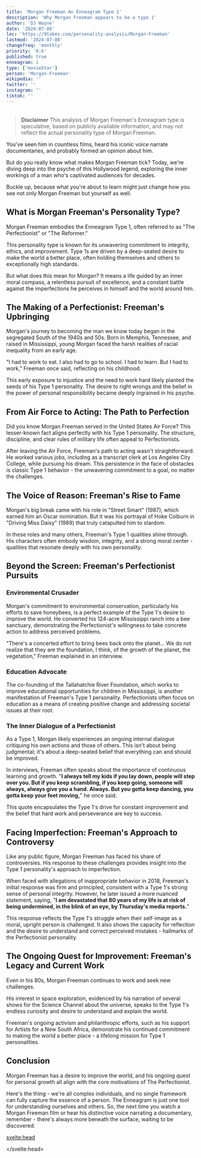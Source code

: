 ```yaml
---
title: 'Morgan Freeman An Enneagram Type 1'
description: 'Why Morgan Freeman appears to be a type 1'
author: 'DJ Wayne'
date: '2024-07-08'
loc: 'https://9takes.com/personality-analysis/Morgan-Freeman'
lastmod: '2024-07-08'
changefreq: 'monthly'
priority: '0.6'
published: true
enneagram: 1
type: ['movieStar']
person: 'Morgan-Freeman'
wikipedia: ''
twitter: ''
instagram: ''
tiktok: ''
---
```


<!-- // notes:
todo

-->

<script>
	import  PopCard  from "$lib/components/atoms/PopCard.svelte";
import BlogPurpose from '$lib/components/blog/BlogPurpose.svelte'
</script>
<div
	style="display: flex;
    justify-content: center;
    margin: 1rem 0;
	"
>
	<PopCard
		image={`/types/1s/${'Morgan-Freeman'}.webp`}
		showIcon={false}
		enneagramType="1"
		displayText="Morgan Freeman"
		subtext=""
	/>
</div>

> **Disclaimer** This analysis of Morgan Freeman's Enneagram type is speculative, based on publicly available information, and may not reflect the actual personality type of Morgan Freeman.

<p class="firstLetter">You've seen him in countless films, heard his iconic voice narrate documentaries, and probably formed an opinion about him.</p>

But do you really know what makes Morgan Freeman tick? Today, we're diving deep into the psyche of this Hollywood legend, exploring the inner workings of a man who's captivated audiences for decades.

Buckle up, because what you're about to learn might just change how you see not only Morgan Freeman but yourself as well.

## What is Morgan Freeman's Personality Type?

Morgan Freeman embodies the Enneagram Type 1, often referred to as "The Perfectionist" or "The Reformer."

This personality type is known for its unwavering commitment to integrity, ethics, and improvement. Type 1s are driven by a deep-seated desire to make the world a better place, often holding themselves and others to exceptionally high standards.

But what does this mean for Morgan? It means a life guided by an inner moral compass, a relentless pursuit of excellence, and a constant battle against the imperfections he perceives in himself and the world around him.

## The Making of a Perfectionist: Freeman's Upbringing

Morgan's journey to becoming the man we know today began in the segregated South of the 1940s and 50s. Born in Memphis, Tennessee, and raised in Mississippi, young Morgan faced the harsh realities of racial inequality from an early age.

"I had to work to eat. I also had to go to school. I had to learn. But I had to work," Freeman once said, reflecting on his childhood.

This early exposure to injustice and the need to work hard likely planted the seeds of his Type 1 personality. The desire to right wrongs and the belief in the power of personal responsibility became deeply ingrained in his psyche.

## From Air Force to Acting: The Path to Perfection

Did you know Morgan Freeman served in the United States Air Force? This lesser-known fact aligns perfectly with his Type 1 personality. The structure, discipline, and clear rules of military life often appeal to Perfectionists.

After leaving the Air Force, Freeman's path to acting wasn't straightforward. He worked various jobs, including as a transcript clerk at Los Angeles City College, while pursuing his dream. This persistence in the face of obstacles is classic Type 1 behavior - the unwavering commitment to a goal, no matter the challenges.

## The Voice of Reason: Freeman's Rise to Fame

Morgan's big break came with his role in "Street Smart" (1987), which earned him an Oscar nomination. But it was his portrayal of Hoke Colburn in "Driving Miss Daisy" (1989) that truly catapulted him to stardom.

In these roles and many others, Freeman's Type 1 qualities shine through. His characters often embody wisdom, integrity, and a strong moral center - qualities that resonate deeply with his own personality.

## Beyond the Screen: Freeman's Perfectionist Pursuits

### Environmental Crusader

Morgan's commitment to environmental conservation, particularly his efforts to save honeybees, is a perfect example of the Type 1's desire to improve the world. He converted his 124-acre Mississippi ranch into a bee sanctuary, demonstrating the Perfectionist's willingness to take concrete action to address perceived problems.

"There's a concerted effort to bring bees back onto the planet... We do not realize that they are the foundation, I think, of the growth of the planet, the vegetation," Freeman explained in an interview.

### Education Advocate

The co-founding of the Tallahatchie River Foundation, which works to improve educational opportunities for children in Mississippi, is another manifestation of Freeman's Type 1 personality. Perfectionists often focus on education as a means of creating positive change and addressing societal issues at their root.

### The Inner Dialogue of a Perfectionist

As a Type 1, Morgan likely experiences an ongoing internal dialogue critiquing his own actions and those of others. This isn't about being judgmental; it's about a deep-seated belief that everything can and should be improved.

In interviews, Freeman often speaks about the importance of continuous learning and growth. "**I always tell my kids if you lay down, people will step over you. But if you keep scrambling, if you keep going, someone will always, always give you a hand. Always. But you gotta keep dancing, you gotta keep your feet moving,**" he once said.

This quote encapsulates the Type 1's drive for constant improvement and the belief that hard work and perseverance are key to success.

## Facing Imperfection: Freeman's Approach to Controversy

Like any public figure, Morgan Freeman has faced his share of controversies. His response to these challenges provides insight into the Type 1 personality's approach to imperfection.

When faced with allegations of inappropriate behavior in 2018, Freeman's initial response was firm and principled, consistent with a Type 1's strong sense of personal integrity. However, he later issued a more nuanced statement, saying, "**I am devastated that 80 years of my life is at risk of being undermined, in the blink of an eye, by Thursday's media reports.**"

This response reflects the Type 1's struggle when their self-image as a moral, upright person is challenged. It also shows the capacity for reflection and the desire to understand and correct perceived mistakes - hallmarks of the Perfectionist personality.

## The Ongoing Quest for Improvement: Freeman's Legacy and Current Work

Even in his 80s, Morgan Freeman continues to work and seek new challenges.

His interest in space exploration, evidenced by his narration of several shows for the Science Channel about the universe, speaks to the Type 1's endless curiosity and desire to understand and explain the world.

Freeman's ongoing activism and philanthropic efforts, such as his support for Artists for a New South Africa, demonstrate his continued commitment to making the world a better place - a lifelong mission for Type 1 personalities.

## Conclusion

Morgan Freeman has a desire to improve the world, and his ongoing quest for personal growth all align with the core motivations of The Perfectionist.

Here's the thing - we're all complex individuals, and no single framework can fully capture the essence of a person. The Enneagram is just one tool for understanding ourselves and others. So, the next time you watch a Morgan Freeman film or hear his distinctive voice narrating a documentary, remember - there's always more beneath the surface, waiting to be discovered.

<svelte:head>

<script type="application/ld+json">
{
  "@context": "http://schema.org",
  "@graph": [
    {
      "@type": "Article",
      "articleBody": "You've seen him in countless films, heard his iconic voice narrate documentaries, and probably formed an opinion about him. But do you really know what makes Morgan Freeman tick? This article explores Morgan Freeman's personality from the lens of the Enneagram Type 1, delving into his upbringing, rise to fame, major accomplishments, and how he has navigated drama and controversies.",
      "creator": ["DJ Wayne"],
      "author": {
        "@type": "Person",
        "name": "DJ Wayne",
        "sameAs": ["https://www.instagram.com/djwayne3/", "https://www.youtube.com/@djwayne3", "https://www.linkedin.com/in/davidtwayne/", "https://twitter.com/djwayne3"]
      },
      "dateModified": {
        "@type": "Date",
        "@value": "2024-07-09"
      },
      "datePublished": {
        "@type": "Date",
        "@value": "2024-07-09"
      },
      "description": "This blog post examines Morgan Freeman's personality through the lens of the Enneagram Type 1, exploring his upbringing, rise to fame, major accomplishments, and how he has handled drama and controversies.",
      "headline": "The Perfectionist's Journey: Unveiling Morgan Freeman's Enneagram Type 1 Personality",
      "image": {
        "@type": "ImageObject",
        "height": 900,
        "url": "https://9takes.com/types/1s/Morgan-Freeman.webp",
        "width": 900
      },
      "mainEntityOfPage": {
        "@id": "https://9takes.com/personality-analysis/Morgan-Freeman",
        "@type": "WebPage"
      },
      "mentions": {
        "@type": "Person",
        "name": "Morgan Freeman",
        "sameAs": [
          "https://en.wikipedia.org/wiki/Morgan_Freeman",
          "https://www.imdb.com/name/nm0000151/",
          "https://twitter.com/morgan_freeman"
        ]
      },
      "publisher": {
        "@type": "Organization",
        "sameAs": ["https://www.instagram.com/9takesdotcom/", "https://twitter.com/9takesdotcom"],
        "logo": {
          "@type": "ImageObject",
          "url": "https://9takes.com/brand/aero.png"
        },
        "name": "9takes"
      }
    },
    {
      "@type": "FAQPage",
      "mainEntity": [
        {
          "@type": "Question",
          "acceptedAnswer": {
            "@type": "Answer",
            "text": "Morgan Freeman is an Enneagram Type 1, also known as The Perfectionist or The Reformer. Type 1s are known for their unwavering commitment to integrity, ethics, and improvement. They are driven by a deep-seated desire to make the world a better place, often holding themselves and others to exceptionally high standards."
          },
          "name": "What is Morgan Freeman's Enneagram type?"
        },
        {
          "@type": "Question",
          "acceptedAnswer": {
            "@type": "Answer",
            "text": "Morgan Freeman's upbringing in the segregated South of the 1940s and 50s likely contributed to the development of his Type 1 traits. Early exposure to injustice and the need to work hard planted the seeds of his desire to right wrongs and his belief in personal responsibility, which are key characteristics of Type 1 personalities."
          },
          "name": "How did Morgan Freeman's upbringing shape his Enneagram Type 1 personality?"
        },
        {
          "@type": "Question",
          "acceptedAnswer": {
            "@type": "Answer",
            "text": "Morgan Freeman's environmental conservation efforts, particularly his work to save honeybees, exemplify the Type 1's desire to improve the world. He converted his 124-acre Mississippi ranch into a bee sanctuary, demonstrating the Perfectionist's willingness to take concrete action to address perceived problems."
          },
          "name": "How do Morgan Freeman's philanthropic efforts reflect his Enneagram Type 1 traits?"
        },
        {
          "@type": "Question",
          "acceptedAnswer": {
            "@type": "Answer",
            "text": "Morgan Freeman's impressive acting career, including roles in films like 'Driving Miss Daisy' and 'The Shawshank Redemption', showcase his Type 1 qualities. His characters often embody wisdom, integrity, and a strong moral center - qualities that resonate deeply with his own personality."
          },
          "name": "What are some examples of Morgan Freeman's major accomplishments that reflect his Enneagram Type 1 traits?"
        },
        {
          "@type": "Question",
          "acceptedAnswer": {
            "@type": "Answer",
            "text": "When faced with allegations of inappropriate behavior in 2018, Freeman's response reflected the Type 1's struggle when their self-image as a moral, upright person is challenged. His initial firm response, followed by a more nuanced statement, demonstrated the Type 1's capacity for reflection and desire to understand and correct perceived mistakes."
          },
          "name": "How has Morgan Freeman navigated controversies in his life as an Enneagram Type 1?"
        }
      ]
    }
  ]
}
</script>

</svelte:head>

<style lang="scss"></style>
